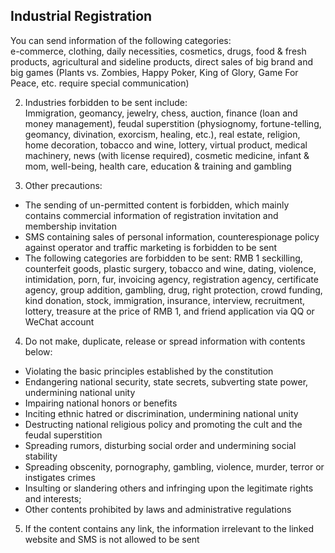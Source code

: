 ﻿## Industrial Registration  
You can send information of the following categories:  
e-commerce, clothing, daily necessities, cosmetics, drugs, food & fresh products, agricultural and sideline products, direct sales of big brand and big games (Plants vs. Zombies, Happy Poker, King of Glory, Game For Peace, etc. require special communication)  

2. Industries forbidden to be sent include:  
Immigration, geomancy, jewelry, chess, auction, finance (loan and money management), feudal superstition (physiognomy, fortune-telling, geomancy, divination, exorcism, healing, etc.), real estate, religion, home decoration, tobacco and wine, lottery, virtual product, medical machinery, news (with license required), cosmetic medicine, infant & mom, well-being, health care, education & training and gambling  

3. Other precautions:  
+ The sending of un-permitted content is forbidden, which mainly contains commercial information of registration invitation and membership invitation   
+ SMS containing sales of personal information, counterespionage policy against operator and traffic marketing is forbidden to be sent  
+ The following categories are forbidden to be sent: RMB 1 seckilling, counterfeit goods, plastic surgery, tobacco and wine, dating, violence, intimidation, porn, fur, invoicing agency, registration agency, certificate agency, group addition, gambling, drug, right protection, crowd funding, kind donation, stock, immigration, insurance, interview, recruitment, lottery, treasure at the price of RMB 1, and friend application via QQ or WeChat account  

4. Do not make, duplicate, release or spread information with contents below:  
+ Violating the basic principles established by the constitution  
+ Endangering national security, state secrets, subverting state power, undermining national unity  
+ Impairing national honors or benefits  
+ Inciting ethnic hatred or discrimination, undermining national unity  
+ Destructing national religious policy and promoting the cult and the feudal superstition  
+ Spreading rumors, disturbing social order and undermining social stability  
+ Spreading obscenity, pornography, gambling, violence, murder, terror or instigates crimes  
+ Insulting or slandering others and infringing upon the legitimate rights and interests;  
+ Other contents prohibited by laws and administrative regulations  

5. If the content contains any link, the information irrelevant to the linked website and SMS is not allowed to be sent  